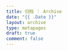 ```yaml
---
title: 归档 ｜ Archive
date: "{{ .Date }}"
layout: archive
type: metapages
draft: true
comment: false
---
```

